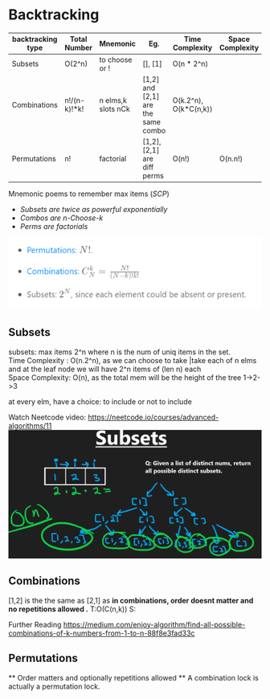 # Backtracking

| backtracking type  | Total Number    | Mnemonic           | Eg.                                | Time Complexity       | Space Complexity |
| -------------------| --------------- |--------------------|------------------------------------|-----------------------|------------------- 
| Subsets            | O(2^n)          | to choose or !     | [], [1]                            | O(n * 2^n)            |                  |
| Combinations       | n!/(n-k)!*k!    | n elms,k slots nCk | [1,2] and [2,1] are the same combo | O(k.2^n), O(k*C(n,k)) |                  |
| Permutations       | n!              | factorial          | [1,2],[2,1] are diff perms         | O(n!)                 | O(n.n!)          |

Mnemonic poems to remember max items (*SCP*)
- *Subsets are twice as powerful exponentially*
- *Combos are n-Choose-k*
- *Perms are factorials*

![formula](https://github.com/trohit/leetcode/blob/main/images/backtracking.PNG)

## Subsets
subsets: max items 2^n where n is the num of uniq items in the set.\
Time Complexity : O(n.2^n), as we can choose to take |take each of n elms and at the leaf node we will have 2^n items of (len n) each\
Space Complexity: O(n), as the total mem will be the height of the tree 1->2->3

at every elm, have a choice: to include or not to include

Watch Neetcode video: https://neetcode.io/courses/advanced-algorithms/11
[![Watch the subsets video](https://github.com/trohit/leetcode/blob/main/images/subsets.PNG)](https://neetcode.io/courses/advanced-algorithms/11)

## Combinations
[1,2] is the the same as [2,1] as **in combinations, order doesnt matter and no repetitions allowed .**
T:O(C(n,k))
S:

Further Reading
https://medium.com/enjoy-algorithm/find-all-possible-combinations-of-k-numbers-from-1-to-n-88f8e3fad33c

## Permutations
** Order matters and optionally repetitions allowed **
A combination lock is actually a permutation lock.
